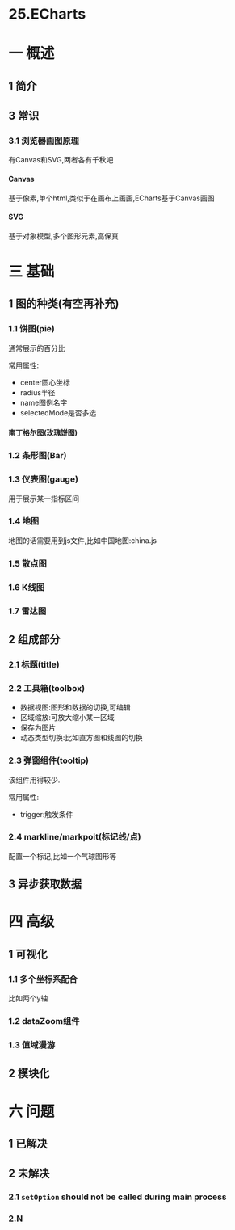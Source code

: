 # 25.ECharts
# 一 概述
## 1 简介
## 3 常识
### 3.1 浏览器画图原理
有Canvas和SVG,两者各有千秋吧
#### Canvas
基于像素,单个html,类似于在画布上画画,ECharts基于Canvas画图
#### SVG
基于对象模型,多个图形元素,高保真

# 三 基础
## 1 图的种类(有空再补充)
### 1.1 饼图(pie)
通常展示的百分比

常用属性:
- center圆心坐标
- radius半径
- name图例名字
- selectedMode是否多选
#### 南丁格尔图(玫瑰饼图)
### 1.2 条形图(Bar)
### 1.3 仪表图(gauge)
用于展示某一指标区间
### 1.4 地图
地图的话需要用到js文件,比如中国地图:china.js

### 1.5 散点图

### 1.6 K线图

### 1.7 雷达图

## 2 组成部分
### 2.1 标题(title)
### 2.2 工具箱(toolbox)
- 数据视图:图形和数据的切换,可编辑
- 区域缩放:可放大缩小某一区域
- 保存为图片
- 动态类型切换:比如直方图和线图的切换
### 2.3 弹窗组件(tooltip)
该组件用得较少.

常用属性:
- trigger:触发条件

### 2.4 markline/markpoit(标记线/点)
配置一个标记,比如一个气球图形等

## 3 异步获取数据

# 四 高级
## 1 可视化
### 1.1 多个坐标系配合
比如两个y轴

### 1.2 dataZoom组件
### 1.3 值域漫游

## 2 模块化


# 六 问题
## 1 已解决
## 2 未解决
### 2.1 `setOption` should not be called during main process
### 2.N

